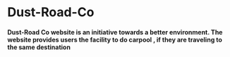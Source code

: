 # Dust-Road-Co
#### Dust-Road Co website is an initiative towards a better environment. The website provides users the facility to do carpool , if they are traveling to the same destination 
